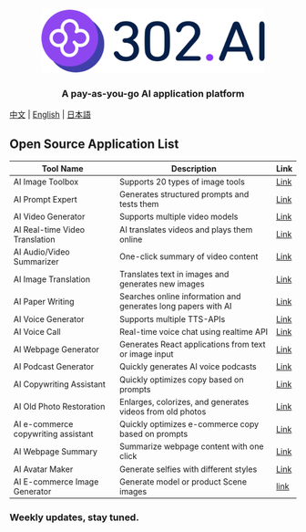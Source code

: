 <h3 align="center">
  <a href="https://302.ai"><img
    src="https://raw.githubusercontent.com/302ai/.github/refs/heads/main/302AI.png"
    height="110"
  /></a>
</h3>

<h3 align="center">
  <p>A pay-as-you-go AI application platform</p>
</h3>

[中文](README_zh.md) | [English](README.md) | [日本語](README_ja.md)

## Open Source Application List

| Tool Name | Description | Link |
|-----------|-------------|------|
| AI Image Toolbox | Supports 20 types of image tools | [Link](https://github.com/302ai/302_image_toolbox) |
| AI Prompt Expert | Generates structured prompts and tests them | [Link](https://github.com/302ai/302_prompt_generator) |
| AI Video Generator | Supports multiple video models | [Link](https://github.com/302ai/302_video_generator) |
| AI Real-time Video Translation | AI translates videos and plays them online | [Link](https://github.com/302ai/302_video_translation) |
| AI Audio/Video Summarizer | One-click summary of video content | [Link](https://github.com/302ai/302_video_summary) |
| AI Image Translation | Translates text in images and generates new images | [Link](https://github.com/302ai/302_image_translation) |
| AI Paper Writing | Searches online information and generates long papers with AI | [Link](https://github.com/302ai/302_paper_writting) |
| AI Voice Generator | Supports multiple TTS-APIs | [Link](https://github.com/302ai/302_tts) |
| AI Voice Call | Real-time voice chat using realtime API | [Link](https://github.com/302ai/302_voice_call) |
| AI Webpage Generator | Generates React applications from text or image input | [Link](https://github.com/302ai/302_coder_generator) |
| AI Podcast Generator | Quickly generates AI voice podcasts | [Link](https://github.com/302ai/302_podcast_generator) |
| AI Copywriting Assistant | Quickly optimizes copy based on prompts | [Link](https://github.com/302ai/302_copywriting_assistant) |
| AI Old Photo Restoration | Enlarges, colorizes, and generates videos from old photos | [Link](https://github.com/302ai/302_photo_restore) |
| AI e-commerce copywriting assistant | Quickly optimizes e-commerce copy based on prompts | [Link](https://github.com/302ai/302_e_commerce_copywriting_assistant) |
| AI Webpage Summary | Summarize webpage content with one click | [Link](https://github.com/302ai/302_webpage_summary) |
| AI Avatar Maker | Generate selfies with different styles | [Link](https://github.com/302ai/302_avatar_maker) |
| AI E-commerce Image Generator | Generate model or product Scene images | [link](https://github.com/302ai/302_ecom_image_generator) |

### Weekly updates, stay tuned.
